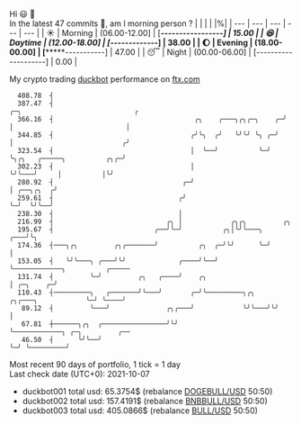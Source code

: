 Hi :smiley: :wave:  
In the latest 47 commits :bug:, am I morning person ? 
| | | | |%|
| --- | --- | --- | --- | --- |
| :sunny: | Morning | (06.00-12.00] | [***-----------------] | 15.00 |
| :satisfied: | Daytime | (12.00-18.00] | [*******-------------] | 38.00 |
| :moon: | Evening | (18.00-00.00] | [*********-----------] | 47.00 |
| :sleeping: | Night | (00.00-06.00] | [--------------------] | 0.00 |

My crypto trading [duckbot](https://github.com/jojoee/duckbot) performance on [ftx.com](https://ftx.com/#a=13144711)
```
  408.78  ┤
  387.47  ┤                                                         ╭─╮                            ╭
  366.16  ┤                                   ╭╮    ╭───╮╭╮╭─╮    ╭─╯ │                            │
  344.85  ┤                                  ╭╯╰╮  ╭╯   ╰╯╰╯ ╰╮ ╭─╯   │                           ╭╯
  323.54  ┤                                  │  ╰──╯          ╰─╯     ╰╮╭╮   ╭─────╮          ╭╮╭─╯
  302.23  ┤                                  │                         ╰╯╰───╯     │          │╰╯
  280.92  ┤                                ╭─╯                                     │ ╭──╮╭╮  ╭╯
  259.61  ┤                               ╭╯                                       ╰─╯  ╰╯╰──╯
  238.30  ┤                               │
  216.99  ┤                            ╭╮ │            ╭╮╭╮         ╭╮
  195.67  ┤                         ╭──╯╰─╯          ╭╮│╰╯╰───╮ ╭───╯╰╮
  174.36  ┤───╮╭╮         ╭╮╭───────╯          ╭╮  ╭─╯╰╯      ╰─╯     │
  153.05  ┤   ╰╯╰───╮ ╭───╯╰╯             ╭────╯╰──╯                  ╰────────────╮          ╭─────
  131.74  ┤         ╰─╯         ╭╮   ╭────╯    ╭╮                                  │ ╭─╮    ╭─╯
  110.43  ┤─────────╮   ╭───────╯╰───╯       ╭─╯╰─────────╮╭╮   ╭╮╭───╮            ╰─╯ ╰────╯
   89.12  ┤         ╰───╯              ╭╮╭───╯            ╰╯╰───╯╰╯   │
   67.81  ┼──────╮╭╮  ╭────────────────╯╰╯                            ╰────────────╮ ╭─╮         ╭──
   46.50  ┤      ╰╯╰──╯                                                            ╰─╯ ╰─────────╯
```
Most recent 90 days of portfolio, 1 tick = 1 day<br />
Last check date (UTC+0): 2021-10-07
- duckbot001 total usd: 65.3754$ (rebalance [DOGEBULL/USD](https://ftx.com/trade/DOGEBULL/USD#a=13144711) 50:50)
- duckbot002 total usd: 157.4191$ (rebalance [BNBBULL/USD](https://ftx.com/trade/BNBBULL/USD#a=13144711) 50:50)
- duckbot003 total usd: 405.0866$ (rebalance [BULL/USD](https://ftx.com/trade/BULL/USD#a=13144711) 50:50)


